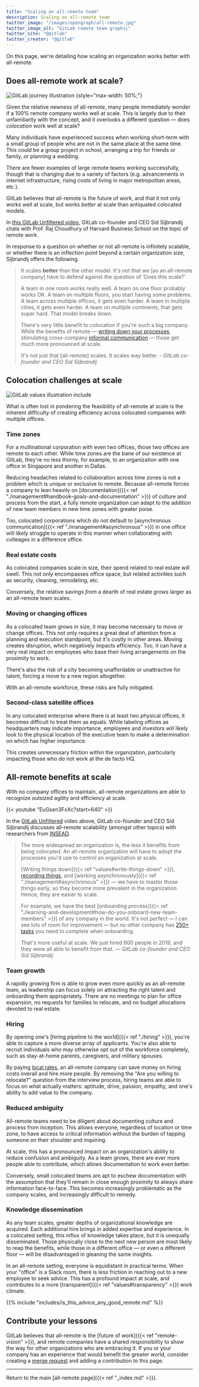 ```yaml
---
title: "Scaling an all-remote team"
description: Scaling an all-remote team
twitter_image: "/images/opengraph/all-remote.jpg"
twitter_image_alt: "GitLab remote team graphic"
twitter_site: "@gitlab"
twitter_creator: "@gitlab"
---
```


On this page, we're detailing how scaling an organization works better with all-remote.

## Does all-remote work at scale?

![GitLab journey illustration](/images/all-remote/gitlab-journey-and-navigation.jpg)
{style="max-width: 50%;"}

Given the relative newness of all-remote, many people immediately wonder if a 100% remote company works well at scale. This is largely due to their unfamiliarity with the concept, and it overlooks a different question — does *colocation* work well at scale?

Many individuals have experienced success when working short-term with a small group of people who are not in the same place at the same time. This could be a group project in school, arranging a trip for friends or family, or planning a wedding.

There are fewer examples of large remote teams working successfully, though that is changing due to a variety of factors (e.g. advancements in internet infrastructure, rising costs of living in major metropolitan areas, etc.).

GitLab believes that all-remote is the future of work, and that it not only works well at scale, but works *better* at scale than antiquated colocated models.

In [this GitLab Unfiltered video](https://youtu.be/Rt57pb8KElI), GitLab co-founder and CEO Sid Sijbrandij chats with Prof. Raj Choudhury of Harvard Business School on the topic of remote work.

In response to a question on whether or not all-remote is infinitely scalable, or whether there is an inflection point beyond a certain organization size, Sijbrandij offers the following.

> It scales **better** than the other model. It's not that we [as an all-remote company] have to defend against the question of 'Does this scale?'
>
> A team in one room works really well. A team on one floor probably works OK. A team on multiple floors, you start having some problems. A team across multiple offices, it gets even harder. A team in multiple cities, it gets even harder. A team on multiple continents, that gets super hard. That model breaks down.
>
> There's very little benefit to colocation if you're such a big company. While the benefits of remote — [writing down your processes](/handbook/documentation), stimulating cross-company [informal communication](./informal-communication/) — those get much more pronounced at scale.
>
> It's not just that [all-remote] scales. It scales way better. - *GitLab co-founder and CEO Sid Sijbrandij*

## Colocation challenges at scale

![GitLab values illustration](/images/all-remote/gitlab-values-tanukis.jpg)
include

What is often lost in pondering the feasibility of all-remote at scale is the inherent difficulty of creating efficiency across colocated companies with multiple offices.

### Time zones

For a multinational corporation with even two offices, those two offices are remote to each other. While time zones are the bane of our existence at GitLab, they're no less thorny, for example, to an organization with one office in Singapore and another in Dallas.

Reducing headaches related to collaboration across time zones is not a problem which is unique or exclusive to remote. Because all-remote forces a company to lean heavily on [documentation]({{< ref "./management#handbook-goals-and-documentation" >}}) of culture and process from the start, a fully remote organization can adapt to the addition of new team members in new time zones with greater poise.

Too, colocated corporations which do not default to [asynchronous communication]({{< ref "./management#asynchronous" >}}) in one office will likely struggle to operate in this manner when collaborating with colleages in a difference office.

### Real estate costs

As colocated companies scale in size, their spend related to real estate will swell. This not only encompasses office space, but related activities such as security, cleaning, remodeling, etc.

Conversely, the relative savings *from* a dearth of real estate grows larger as an all-remote team scales.

### Moving or changing offices

As a colocated team grows in size, it may become necessary to move or change offices. This not only requires a great deal of attention from a planning and execution standpoint, but it's costly in other areas. Moving creates disruption, which negatively impacts efficiency. Too, it can have a very real impact on employees who base their living arrangements on the proximity to work.

There's also the risk of a city becoming unaffordable or unattractive for talent, forcing a move to a new region altogether.

With an all-remote workforce, these risks are fully mitigated.

### Second-class satellite offices

In any colocated enterprise where there is at least two physical offices, it becomes difficult to treat them as equals. While labeling offices as headquarters may indicate importance, employees and investors will likely look to the physical location of the executive team to make a determination on which has higher importance.

This creates unnecessary friction within the organization, particularly impacting those who do not work at the de facto HQ.

## All-remote benefits at scale

With no company offices to maintain, all-remote organizations are able to recognize outsized agility and efficiency at scale.

{{< youtube "EuGsen3FxXc?start=640" >}}

In the [GitLab Unfiltered](https://www.youtube.com/channel/UCMtZ0sc1HHNtGGWZFDRTh5A) video above, GitLab co-founder and CEO Sid Sijbrandij discusses all-remote scalability (amongst other topics) with researchers from [INSEAD](https://www.insead.edu/).

> The more widespread an organization is, the less it benefits from being colocated. An all-remote organization will have to adopt the processes you'd use to control an organization at scale.
>
> [Writing things down]({{< ref "values#write-things-down" >}}), [recording things](/handbook/marketing/marketing-operations/youtube/), and [working asynchronously]({{< ref "./management#asynchronous" >}}) — we have to master those things early, so they become more prevalent in the organization. Hence, they are easier to scale.
>
> For example, we have the best [onboarding process]({{< ref "./learning-and-development#how-do-you-onboard-new-team-members" >}}) of any company in the world. It's not perfect — I can see lots of room for improvement — but no other company has [250+ tasks](https://gitlab.com/gitlab-com/people-group/employment-templates/-/blob/main/.gitlab/issue_templates/onboarding.md#all-gitlabbers) you need to complete when onboarding.
>
> That's more useful at scale. We just hired 600 people in 2019, and they were all able to benefit from that. — *GitLab co-founder and CEO Sid Sijbrandij*

### Team growth

A rapidly growing firm is able to grow even more quickly as an all-remote team, as leadership can focus solely on attracting the right talent and onboarding them appropriately. There are no meetings to plan for office expansion, no requests for families to relocate, and no budget allocations devoted to real estate.

### Hiring

By opening one's [hiring pipeline to the world]({{< ref "./hiring" >}}), you're able to capture a more diverse array of applicants. You're also able to recruit individuals who may otherwise opt out of the workforce completely, such as stay-at-home parents, caregivers, and military spouses.

By paying [local rates](https://about.gitlab.com/blog/2019/02/28/why-we-pay-local-rates/), an all-remote company can save money on hiring costs overall and hire more people. By removing the "Are you willing to relocate?" question from the interview process, hiring teams are able to focus on what actually matters: aptitude, drive, passion, empathy, and one's ability to add value to the company.

### Reduced ambiguity

All-remote teams need to be diligent about documenting culture and process from inception. This allows everyone, regardless of location or time zone, to have access to critical information without the burden of tapping someone on their shoulder and inquiring.

At scale, this has a pronounced impact on an organization's ability to reduce confusion and ambiguity. As a team grows, there are ever more people able to contribute, which allows documentation to work even better.

Conversely, small colocated teams are apt to eschew documentation with the assumption that they'll remain in close enough proximity to always share information face-to-face. This becomes increasingly problematic as the company scales, and increasingly difficult to remedy.

### Knowledge dissemination

As any team scales, greater depths of organizational knowledge are acquired. Each additional hire brings in added expertise and experience. In a colocated setting, this influx of knowledge takes place, but it is unequally disseminated. Those physically close to the next new person are most likely to reap the benefits, while those in a different office — or even a different floor — will be disadvantaged in gleaning the same insights.

In an all-remote setting, everyone is equidistant in practical terms. When your "office" is a Slack room, there is less friction in reaching out to a new employee to seek advice. This has a profound impact at scale, and contributes to a more [transparent]({{< ref "values#transparency" >}}) work climate.

{{% include "includes/is_this_advice_any_good_remote.md" %}}

## Contribute your lessons

GitLab believes that all-remote is the [future of work]({{< ref "remote-vision" >}}), and remote companies have a shared responsibility to show the way for other organizations who are embracing it. If you or your company has an experience that would benefit the greater world, consider creating a [merge request](https://docs.gitlab.com/ee/user/project/merge_requests/) and adding a contribution to this page.

---

Return to the main [all-remote page]({{< ref "_index.md" >}}).
